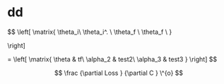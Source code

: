 # dd


$$
\left[ 
\matrix{
	\theta_i\\
	\theta_i^. \\
	\theta_f \\
	\theta_f \\
}

\right]



= \left[
\matrix{
  \theta & tf\\
  \alpha_2 & test2\\
  \alpha_3 & test3 
}
\right]
$$


$$
\frac {\partial Loss } {\partial C }
\^{o}
$$


